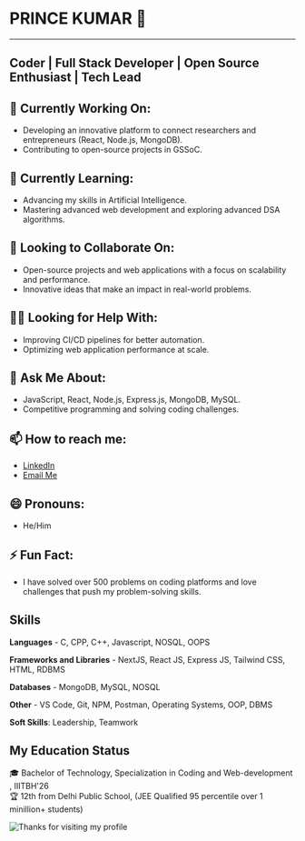 <p align="center">
<h1><strong>PRINCE KUMAR 👋</strong></h1>
</p>

___

<p align="center">
<h2><strong>Coder | Full Stack Developer | Open Source Enthusiast | Tech Lead </strong></h2>
</p>

## 🔧 Currently Working On:
- Developing an innovative platform to connect researchers and entrepreneurs (React, Node.js, MongoDB).
- Contributing to open-source projects in GSSoC.

## 🌱 Currently Learning:
- Advancing my skills in Artificial Intelligence.
- Mastering advanced web development and exploring advanced DSA algorithms.

## 🤝 Looking to Collaborate On:
- Open-source projects and web applications with a focus on scalability and performance.
- Innovative ideas that make an impact in real-world problems.

## 🧑‍💻 Looking for Help With:
- Improving CI/CD pipelines for better automation.
- Optimizing web application performance at scale.

## 💬 Ask Me About:
- JavaScript, React, Node.js, Express.js, MongoDB, MySQL.
- Competitive programming and solving coding challenges.

## 📫 How to reach me:
- [LinkedIn]((https://www.linkedin.com/in/prince-kumar-455284260/))
- [Email Me](mailto:singhaniaprince39@example.com)

## 😄 Pronouns:
- He/Him

## ⚡ Fun Fact:
- I have solved over 500 problems on coding platforms and love challenges that push my problem-solving skills.



## Skills

**Languages** - C, CPP, C++, Javascript, NOSQL, OOPS

**Frameworks and Libraries** - NextJS, React JS, Express JS, Tailwind CSS, HTML, RDBMS

**Databases** - MongoDB, MySQL, NOSQL 

**Other** - VS Code, Git, NPM, Postman, Operating Systems, OOP, DBMS

**Soft Skills**: Leadership, Teamwork

## My Education Status

🎓 Bachelor of Technology, Specialization in Coding and Web-development ,  IIITBH'26  
🏆 12th from Delhi Public School, (JEE Qualified 95 percentile over 1 minillion+ students)

![Thanks for visiting my profile](https://raw.githubusercontent.com/dibyendu415/dibyendu415/master/marquee.svg)

